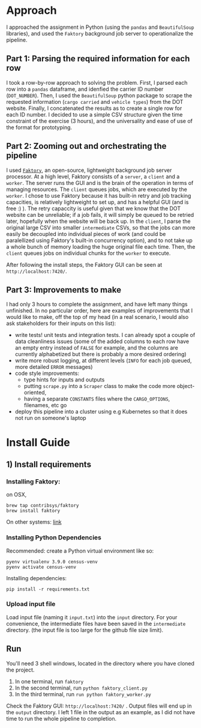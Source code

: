 # Approach
I approached the assignment in Python (using the `pandas` and `BeautifulSoup` libraries), and used the `Faktory` background job server to operationalize the pipeline.

## Part 1: Parsing the required information for each row
I took a row-by-row approach to solving the problem.
First, I parsed each row into a `pandas` dataframe, and idenfied the carrier ID number (`DOT_NUMBER`). Then, I used the `BeautifulSoup` python package to scrape the requested information (`cargo carried` and `vehicle types`) from the DOT website.
Finally, I concatenated the results as to create a single row for each ID number. I decided to use a simple CSV structure given the time constraint of the exercise (3 hours), and the universality and ease of use of the format for prototyping.

## Part 2: Zooming out and orchestrating the pipeline
I used [`Faktory`](https://github.com/contribsys/faktory), an open-source, lightweight background job server processor. At a high level, Faktory consists of a `server`, a `client` and a `worker`. The
server runs the GUI and is the brain of the operation in terms of managing resources. The `client` queues jobs, which are executed by the `worker`. I chose to use Faktory because it has built-in retry
and job tracking capacities, is relatively lightweight to set up, and has a helpful GUI (and is free :) ). The retry capaccity is useful given that we know that the DOT website can be unreliable; if a
job fails, it will simply be queued to be retried later, hopefully when the website will be back up. In the `client`, I parse the original large CSV into smaller `intermediate` CSVs, so that the jobs can more easily
be decoupled into individual pieces of work (and could be paralellized using Faktory's built-in concurrency option), and to not take up a whole bunch of memory loading the huge original file each
time. Then, the `client` queues jobs on individual chunks for the `worker` to execute. 

After following the install steps, the Faktory GUI can be seen at `http://localhost:7420/`.

## Part 3: Improvements to make
I had only 3 hours to complete the assignment, and have left many things unfinished. In no particular order, here are examples of improvements that I would like to make, off the top of my head (in a
real scenario, I would also ask stakeholders for their inputs on this list):
- write tests! unit tests and integration tests. I can already spot a couple of data cleanliness issues (some of the added columns to each row have an empty entry instead of `FALSE` for example, and
  the columns are currently alphabetized but there is probably a more desired ordering)
- write more robust logging, at different levels (`INFO` for each job queued, more detailed `ERROR` messages)
- code style improvements: 
    - type hints for inputs and outputs
    - putting `scrape.py` into a `Scraper` class to  make the code more object-oriented, 
    - having a separate `CONSTANTS` files where the `CARGO_OPTIONS`, filenames, etc go
- deploy this pipeline into a cluster using e.g Kubernetes so that it does not run on someone's laptop

# Install Guide
## 1) Install requirements
### Installing Faktory:
on OSX, 
```
brew tap contribsys/faktory
brew install faktory
``` 
On other systems: [link](https://github.com/contribsys/faktory/wiki/Installation)
### Installing Python Dependencies
Recommended: create a Python virtual environment like so:
```
pyenv virtualenv 3.9.0 census-venv
pyenv activate census-venv
```
Installing dependencies:
```
pip install -r requirements.txt
```

### Upload input file
Load input file (naming it `input.txt`) into the `input` directory. For your convenience, the intermediate files have been saved in the `intermediate` directory. (the input file is too large for the
github file size limit).
## Run
You'll need 3 shell windows, located in the directory where you have cloned the project.
1) In one terminal, run `faktory`
2) In the second terminal, run `python faktory_client.py`
3) In the third terminal, run `run python faktory_worker.py`

Check the Faktory GUI: `http://localhost:7420/` . Output files will end up in the `output` directory. I left 1 file in the output as an example, as I did not have time to run the whole pipeline to completion.
